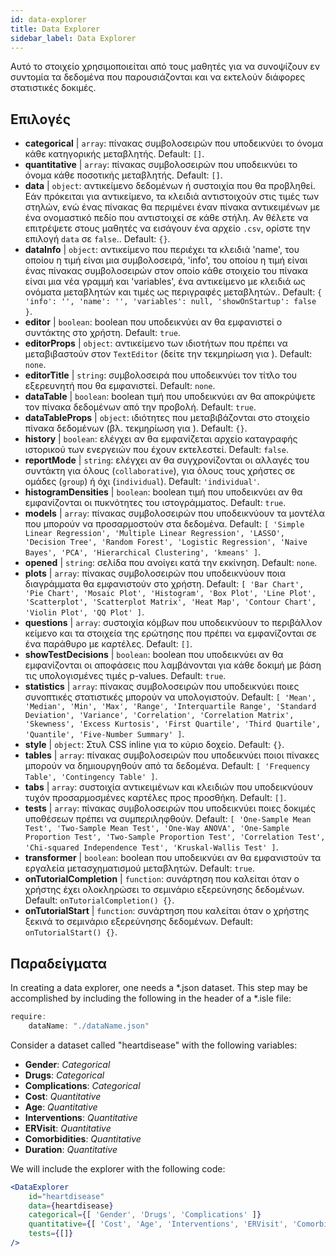 ```yaml
---
id: data-explorer 
title: Data Explorer
sidebar_label: Data Explorer
---
```


Αυτό το στοιχείο χρησιμοποιείται από τους μαθητές για να συνοψίζουν εν συντομία τα δεδομένα που παρουσιάζονται και να εκτελούν διάφορες στατιστικές δοκιμές.

## Επιλογές

* __categorical__ | `array`: πίνακας συμβολοσειρών που υποδεικνύει το όνομα κάθε κατηγορικής μεταβλητής. Default: `[]`.
* __quantitative__ | `array`: πίνακας συμβολοσειρών που υποδεικνύει το όνομα κάθε ποσοτικής μεταβλητής. Default: `[]`.
* __data__ | `object`: αντικείμενο δεδομένων ή συστοιχία που θα προβληθεί. Εάν πρόκειται για αντικείμενο, τα κλειδιά αντιστοιχούν στις τιμές των στηλών, ενώ ένας πίνακας θα περιμένει έναν πίνακα αντικειμένων με ένα ονομαστικό πεδίο που αντιστοιχεί σε κάθε στήλη. Αν θέλετε να επιτρέψετε στους μαθητές να εισάγουν ένα αρχείο `.csv`, ορίστε την επιλογή `data` σε `false`.. Default: `{}`.
* __dataInfo__ | `object`: αντικείμενο που περιέχει τα κλειδιά \'name\', του οποίου η τιμή είναι μια συμβολοσειρά, \'info\', του οποίου η τιμή είναι ένας πίνακας συμβολοσειρών στον οποίο κάθε στοιχείο του πίνακα είναι μια νέα γραμμή και \'variables\', ένα αντικείμενο με κλειδιά ως ονόματα μεταβλητών και τιμές ως περιγραφές μεταβλητών.. Default: `{
  'info': '',
  'name': '',
  'variables': null,
  'showOnStartup': false
}`.
* __editor__ | `boolean`: boolean που υποδεικνύει αν θα εμφανιστεί ο συντάκτης στο χρήστη. Default: `true`.
* __editorProps__ | `object`: αντικείμενο των ιδιοτήτων που πρέπει να μεταβιβαστούν στον `TextEditor` (δείτε την τεκμηρίωση για <TextEditor />). Default: `none`.
* __editorTitle__ | `string`: συμβολοσειρά που υποδεικνύει τον τίτλο του εξερευνητή που θα εμφανιστεί. Default: `none`.
* __dataTable__ | `boolean`: boolean τιμή που υποδεικνύει αν θα αποκρύψετε τον πίνακα δεδομένων από την προβολή. Default: `true`.
* __dataTableProps__ | `object`: ιδιότητες που μεταβιβάζονται στο στοιχείο πίνακα δεδομένων (βλ. τεκμηρίωση για <DataTable />). Default: `{}`.
* __history__ | `boolean`: ελέγχει αν θα εμφανίζεται αρχείο καταγραφής ιστορικού των ενεργειών που έχουν εκτελεστεί. Default: `false`.
* __reportMode__ | `string`: ελέγχει αν θα συγχρονίζονται οι αλλαγές του συντάκτη για όλους (`collaborative`), για όλους τους χρήστες σε ομάδες (`group`) ή όχι (`individual`). Default: `'individual'`.
* __histogramDensities__ | `boolean`: boolean τιμή που υποδεικνύει αν θα εμφανίζονται οι πυκνότητες του ιστογράμματος. Default: `true`.
* __models__ | `array`: πίνακας συμβολοσειρών που υποδεικνύουν τα μοντέλα που μπορούν να προσαρμοστούν στα δεδομένα. Default: `[
  'Simple Linear Regression',
  'Multiple Linear Regression',
  'LASSO',
  'Decision Tree',
  'Random Forest',
  'Logistic Regression',
  'Naive Bayes',
  'PCA',
  'Hierarchical Clustering',
  'kmeans'
]`.
* __opened__ | `string`: σελίδα που ανοίγει κατά την εκκίνηση. Default: `none`.
* __plots__ | `array`: πίνακας συμβολοσειρών που υποδεικνύουν ποια διαγράμματα θα εμφανιστούν στο χρήστη. Default: `[
  'Bar Chart',
  'Pie Chart',
  'Mosaic Plot',
  'Histogram',
  'Box Plot',
  'Line Plot',
  'Scatterplot',
  'Scatterplot Matrix',
  'Heat Map',
  'Contour Chart',
  'Violin Plot',
  'QQ Plot'
]`.
* __questions__ | `array`: συστοιχία κόμβων που υποδεικνύουν το περιβάλλον κείμενο και τα στοιχεία της ερώτησης που πρέπει να εμφανίζονται σε ένα παράθυρο με καρτέλες. Default: `[]`.
* __showTestDecisions__ | `boolean`: boolean που υποδεικνύει αν θα εμφανίζονται οι αποφάσεις που λαμβάνονται για κάθε δοκιμή με βάση τις υπολογισμένες τιμές p-values. Default: `true`.
* __statistics__ | `array`: πίνακας συμβολοσειρών που υποδεικνύει ποιες συνοπτικές στατιστικές μπορούν να υπολογιστούν. Default: `[
  'Mean',
  'Median',
  'Min',
  'Max',
  'Range',
  'Interquartile Range',
  'Standard Deviation',
  'Variance',
  'Correlation',
  'Correlation Matrix',
  'Skewness',
  'Excess Kurtosis',
  'First Quartile',
  'Third Quartile',
  'Quantile',
  'Five-Number Summary'
]`.
* __style__ | `object`: Στυλ CSS inline για το κύριο δοχείο. Default: `{}`.
* __tables__ | `array`: πίνακας συμβολοσειρών που υποδεικνύει ποιοι πίνακες μπορούν να δημιουργηθούν από τα δεδομένα. Default: `[
  'Frequency Table',
  'Contingency Table'
]`.
* __tabs__ | `array`: συστοιχία αντικειμένων και κλειδιών που υποδεικνύουν τυχόν προσαρμοσμένες καρτέλες προς προσθήκη. Default: `[]`.
* __tests__ | `array`: πίνακας συμβολοσειρών που υποδεικνύει ποιες δοκιμές υποθέσεων πρέπει να συμπεριληφθούν. Default: `[
  'One-Sample Mean Test',
  'Two-Sample Mean Test',
  'One-Way ANOVA',
  'One-Sample Proportion Test',
  'Two-Sample Proportion Test',
  'Correlation Test',
  'Chi-squared Independence Test',
  'Kruskal-Wallis Test'
]`.
* __transformer__ | `boolean`: boolean που υποδεικνύει αν θα εμφανιστούν τα εργαλεία μετασχηματισμού μεταβλητών. Default: `true`.
* __onTutorialCompletion__ | `function`: συνάρτηση που καλείται όταν ο χρήστης έχει ολοκληρώσει το σεμινάριο εξερεύνησης δεδομένων. Default: `onTutorialCompletion() {}`.
* __onTutorialStart__ | `function`: συνάρτηση που καλείται όταν ο χρήστης ξεκινά το σεμινάριο εξερεύνησης δεδομένων. Default: `onTutorialStart() {}`.


## Παραδείγματα

In creating a data explorer, one needs a *.json dataset. This step may be accomplished by including the following in the header of a *.isle file:

```js
require:
    dataName: "./dataName.json"
```

Consider a dataset called "heartdisease" with the following variables:
* __Gender__: _Categorical_
* __Drugs__: _Categorical_
* __Complications__: _Categorical_
* __Cost__: _Quantitative_
* __Age__: _Quantitative_
* __Interventions__: _Quantitative_
* __ERVisit__: _Quantitative_
* __Comorbidities__: _Quantitative_
* __Duration__: _Quantitative_

We will include the explorer with the following code:

```jsx live
<DataExplorer 
    id="heartdisease"
    data={heartdisease} 
    categorical={[ 'Gender', 'Drugs', 'Complications' ]}
    quantitative={[ 'Cost', 'Age', 'Interventions', 'ERVisit', 'Comorbidities', 'Duration' ]}
    tests={[]}
/>
```



